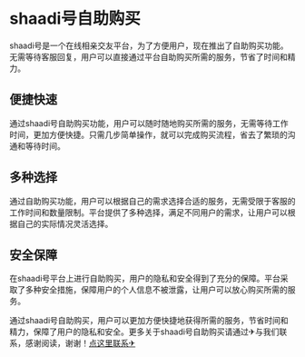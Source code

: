 # shaadi号自助购买

shaadi号是一个在线相亲交友平台，为了方便用户，现在推出了自助购买功能。无需等待客服回复，用户可以直接通过平台自助购买所需的服务，节省了时间和精力。

## 便捷快速

通过shaadi号自助购买功能，用户可以随时随地购买所需的服务，无需等待工作时间，更加方便快捷。只需几步简单操作，就可以完成购买流程，省去了繁琐的沟通和等待时间。

## 多种选择

通过自助购买功能，用户可以根据自己的需求选择合适的服务，无需受限于客服的工作时间和数量限制。平台提供了多种选择，满足不同用户的需求，让用户可以根据自己的实际情况灵活选择。

## 安全保障

在shaadi号平台上进行自助购买，用户的隐私和安全得到了充分的保障。平台采取了多种安全措施，保障用户的个人信息不被泄露，让用户可以放心购买所需的服务。

通过shaadi号自助购买，用户可以更加方便快捷地获得所需的服务，节省时间和精力，保障了用户的隐私和安全。更多关于shaadi号自助购买请通过✈与我们联系，感谢阅读，谢谢！[点这里联系✈](https://ww.k02.cc)